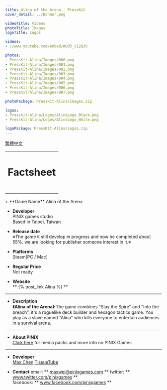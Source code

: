 ```yaml
---
title: Alina of the Arena - PressKit
cover_detail: ../Banner.png

videoTitle: Videos
photoTitle: Images
logoTitle: Logos

videos: 
- //www.youtube.com/embed/WUd3_cZ2QJU

photos: 
- PressKit-Alina/Images/000.png
- PressKit-Alina/Images/001.png
- PressKit-Alina/Images/002.png
- PressKit-Alina/Images/003.png
- PressKit-Alina/Images/004.png
- PressKit-Alina/Images/005.png
- PressKit-Alina/Images/006.png
- PressKit-Alina/Images/007.png

photoPackage: PressKit-Alina/Images.zip

logos: 
- PressKit-Alina/Logos/AlinaLogo_Black.png
- PressKit-Alina/Logos/AlinaLogo_White.png

logoPackage: PressKit-Alina/Logos.zip
---
```

<!--統一管理連結-->
[PINIXPressKitLink]: /PressKit-PINIX/en/
[MAXWEIWEB]: https://maxweichen.github.io/
[STEAMLINK]: ..
[APPSTORELINK]: ..
[GOOGLEPLAYLINK]: ..
[TISSUETUBEWEB]: https://www.facebook.com/TissueTubeGames/
<!--統一管理連結-->
<a href="../zh-TW/" class="button small" target=_self>繁體中文</a>
<table><td><h1>Factsheet<h1></td></table>
+ **Game Name**  
Alina of the Arena

+ **Developer**  
PINIX games studio  
Based in Taipei, Taiwan

+ **Release date**  
※The game it still develop in progress and now be completed about 55%. we are looking for publisher someone interest in it.※

+ **Platforms**  
Steam[PC / Mac]

+ **Regular Price**  
Not ready

+ **Website**  
** {% post_link Alina %} **

  
---
+ **Description**  
**《Alina of the Arena》**
The game combines "Slay the Spire" and "Into the breach", it's a roguelike deck builder and hexagon tactics game.
You play as a slave named "Alina" who kills everyone to entertain audiences in a survival arena.

<!--+ **History**  -->
<!--+ **Features** -->
---
<!--+ **Awards & Recognitio**-->
<!--+ **Reviews**-->
<!--Selected Articles-->
+ **About PINIX**  
[Click here][PINIXPressKitLink] for media packs and more info on PINIX Games

---
+ **Developer**  
[Max Chen][MAXWEIWEB]
[TissueTube][TISSUETUBEWEB]

+ **Contact**
email: ** maxwei@pinixgames.com **
twitter: ** www.twitter.com/pinixgames **  
facebook: ** www.facebook.com/pinixgames **

	